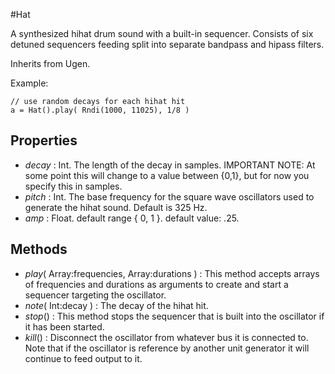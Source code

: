 #Hat

A synthesized hihat drum sound with a built-in sequencer. Consists of six detuned sequencers feeding split into separate bandpass and hipass filters.

Inherits from Ugen.

Example:
```
// use random decays for each hihat hit  
a = Hat().play( Rndi(1000, 11025), 1/8 )	
```
## Properties

* _decay_ : Int. The length of the decay in samples. IMPORTANT NOTE: At some point this will change to a value between {0,1}, but for now you specify this in samples.
* _pitch_ : Int. The base frequency for the square wave oscillators used to generate the hihat sound. Default is 325 Hz.
* _amp_ : Float. default range { 0, 1 }. default value: .25.

## Methods

* _play_( Array:frequencies, Array:durations ) : This method accepts arrays of frequencies and durations as arguments to create and start a sequencer targeting the oscillator. 
* _note_( Int:decay ) : The decay of the hihat hit. 
* _stop_() : This method stops the sequencer that is built into the oscillator if it has been started.
* _kill_() : Disconnect the oscillator from whatever bus it is connected to. Note that if the oscillator is reference by another unit generator it will continue to feed output to it.
